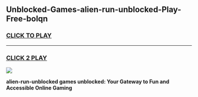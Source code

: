 
## Unblocked-Games-alien-run-unblocked-Play-Free-bolqn
<h3>
<a href="https://premium76.site?title=alien-run-unblocked&ref=21A">CLICK TO PLAY</a></h3>
<hr>

<h3>
<a href="https://premium76.site?title=alien-run-unblocked&ref=21A">CLICK 2 PLAY</a>
  
</h3>

<a href="https://premium76.site?title=alien-run-unblocked&ref=21A"><img src="https://clearcache.store/games.png"></a>


**alien-run-unblocked games unblocked: Your Gateway to Fun and Accessible Online Gaming**
